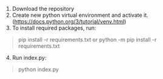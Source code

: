 1. Download the repository
2. Create new python virtual environment and activate it. (https://docs.python.org/3/tutorial/venv.html)
3. To install required packages, run:
> pip install -r requirements.txt
> or
> python -m pip install -r requirements.txt
4. Run index.py:
> python index.py


